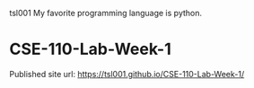 tsl001
My favorite programming language is python.
# CSE-110-Lab-Week-1
Published site url: https://tsl001.github.io/CSE-110-Lab-Week-1/
